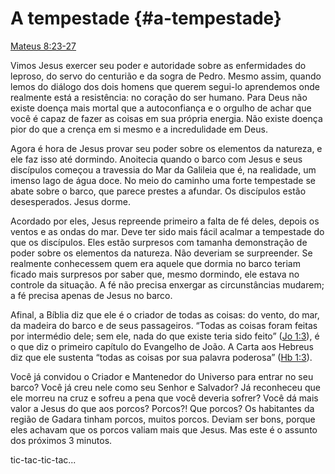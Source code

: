 # A tempestade {#a-tempestade}

[Mateus 8:23-27](http://bibliaonline.com.br/acf/mt/8/23-27)

Vimos Jesus exercer seu poder e autoridade sobre as enfermidades do leproso, do servo do centurião e da sogra de Pedro. Mesmo assim, quando lemos do diálogo dos dois homens que querem segui-lo aprendemos onde realmente está a resistência: no coração do ser humano. Para Deus não existe doença mais mortal que a autoconfiança e o orgulho de achar que você é capaz de fazer as coisas em sua própria energia. Não existe doença pior do que a crença em si mesmo e a incredulidade em Deus.

Agora é hora de Jesus provar seu poder sobre os elementos da natureza, e ele faz isso até dormindo. Anoitecia quando o barco com Jesus e seus discípulos começou a travessia do Mar da Galileia que é, na realidade, um imenso lago de água doce. No meio do caminho uma forte tempestade se abate sobre o barco, que parece prestes a afundar. Os discípulos estão desesperados. Jesus dorme.

Acordado por eles, Jesus repreende primeiro a falta de fé deles, depois os ventos e as ondas do mar. Deve ter sido mais fácil acalmar a tempestade do que os discípulos. Eles estão surpresos com tamanha demonstração de poder sobre os elementos da natureza. Não deveriam se surpreender. Se realmente conhecessem quem era aquele que dormia no barco teriam ficado mais surpresos por saber que, mesmo dormindo, ele estava no controle da situação. A fé não precisa enxergar as circunstâncias mudarem; a fé precisa apenas de Jesus no barco.

Afinal, a Bíblia diz que ele é o criador de todas as coisas: do vento, do mar, da madeira do barco e de seus passageiros. “Todas as coisas foram feitas por intermédio dele; sem ele, nada do que existe teria sido feito” ([Jo 1:3](http://bibliaonline.com.br/acf/jo/1/3)), é o que diz o primeiro capítulo do Evangelho de João. A Carta aos Hebreus diz que ele sustenta “todas as coisas por sua palavra poderosa” ([Hb 1:3](http://bibliaonline.com.br/acf/hb/1/3)).

Você já convidou o Criador e Mantenedor do Universo para entrar no seu barco? Você já creu nele como seu Senhor e Salvador? Já reconheceu que ele morreu na cruz e sofreu a pena que você deveria sofrer? Você dá mais valor a Jesus do que aos porcos? Porcos?! Que porcos? Os habitantes da região de Gadara tinham porcos, muitos porcos. Deviam ser bons, porque eles achavam que os porcos valiam mais que Jesus. Mas este é o assunto dos próximos 3 minutos.

tic-tac-tic-tac...